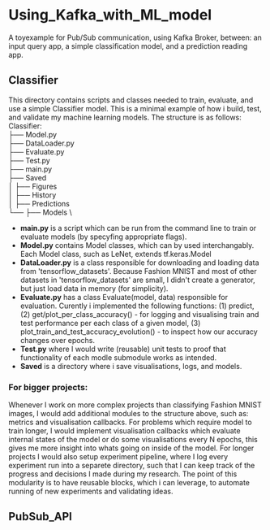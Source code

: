 # Using_Kafka_with_ML_model
A toyexample for Pub/Sub communication, using Kafka Broker, between: an input query app, a simple classification model, and a prediction reading app.

## Classifier
This directory contains scripts and classes needed to train, evaluate, and use a simple Classifier model. This is a minimal example of how i build, test, and validate my machine learning models. The structure is as follows: \
Classifier: \
├── Model.py \
├── DataLoader.py \
├── Evaluate.py \
├── Test.py \
├── main.py \
├── Saved \
│   ├── Figures \
│   ├── History \
│   ├── Predictions \
└── ├── Models \
 * **main.py** is a script which can be run from the command line to train or evaluate models (by specyfing appropriate flags).
 * **Model.py** contains Model classes, which can by used interchangably. Each Model class, such as LeNet, extends tf.keras.Model
 * **DataLoader.py** is a class responsible for downloading and loading data from 'tensorflow_datasets'. Because Fashion MNIST and most of other datasets in 'tensorflow_datasets' are small, I didn't create a generator, but just load data in memory (for simplicity).
 * **Evaluate.py** has a class Evaluate(model, data) responsible for evaluation. Curently i implemented the following functions: (1) predict, (2) get/plot_per_class_accuracy() - for logging and visualising train and test performance per each class of a given model, (3) plot_train_and_test_accuracy_evolution() - to inspect how our accuracy changes over epochs.
 * **Test.py** where I would write (reusable) unit tests to proof that functionality of each modle submodule works as intended.
 * **Saved** is a directory where i save visualisations, logs, and models. 

### For bigger projects:
Whenever I work on more complex projects than classifying Fashion MNIST images, I would add additional modules to the structure above, such as: metrics and visualisation callbacks. For problems which require model to train longer, I would implement visualisation callbacks which evaluate internal states of the model or do some visualisations every N epochs, this gives me more insight into whats going on inside of the model. For longer projects I would also setup experiment pipeline, where I log every experiment run into a separete directory, such that I can keep track of the progress and decisions I made during my research. The point of this modularity is to have reusable blocks, which i can leverage, to automate running of new experiments and validating ideas. 


## PubSub_API


